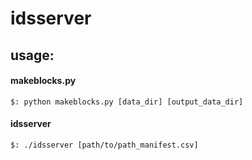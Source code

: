 # idsserver

## usage:

#### makeblocks.py

```
$: python makeblocks.py [data_dir] [output_data_dir]
```

#### idsserver

```
$: ./idsserver [path/to/path_manifest.csv]
```
